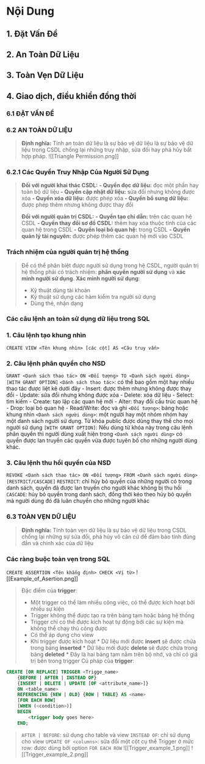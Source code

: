 # Nội Dung
## 1. Đặt Vấn Đề
## 2. An Toàn Dữ Liệu
## 3. Toàn Vẹn Dữ Liệu
## 4. Giao dịch, điều khiển đồng thời

### 6.1 ĐẶT VẤN ĐỀ

### 6.2 AN TOÀN DỮ LIỆU
>**Định nghĩa:** Tính an toàn dữ liệu là sự bảo vệ dữ liệu là sự bảo vệ dữ liệu trong CSDL chống lại những truy nhập, sửa đổi hay phá hủy bất hợp pháp.
![[Triangle Permission.png]]
### 6.2.1 Các Quyền Truy Nhập Của Người Sử Dụng
>**Đối với người khai thác CSDL:**
>	**- Quyền đọc dữ liệu:** đọc một phần hay toàn bộ dữ liệu
>	**- Quyền cập nhật dữ liệu:** sửa đổi nhưng không được xóa
>	**- Quyền xóa dữ liệu:** được phép xóa
>	**- Quyền bổ sung dữ liệu:** được phép thêm nhưng không được thay đổi
>
>**Đối với người quản trị CSDL:**
>	**- Quyền tạo chỉ dẫn:** trên các quan hệ CSDL
>	**- Quyền thay đổi sơ đồ CSDL:** thêm hay xóa thuộc tính của các quan hệ trong CSDL
>	**- Quyền loại bỏ quan hệ:** trong CSDL
>	**- Quyền quản lý tài nguyên:** được phép thêm các quan hệ mới vào CSDL
### Trách nhiệm của người quản trị hệ thống
>Để có thể phân biệt được người sử dụng trong hệ CSDL, người quản trị hệ thống phải có trách nhiệm: **phân quyền người sử dụng** và **xác minh người sử dụng**.
>**Xác minh người sử dụng**:
>	- Kỹ thuật dùng tài khoản
>	- Kỹ thuật sử dụng các hàm kiểm tra người sử dụng
>	- Dùng thẻ, nhận dạng

### Các câu lệnh an toàn sử dụng dữ liệu trong SQL
### 1. Câu lệnh tạo khung nhìn
`CREATE VIEW <Tên khung nhìn> [các cột] AS <Câu truy vấn>`
### 2. Câu lệnh phân quyền cho NSD
`GRANT <Danh sách thao tác> ON <Đối tượng> TO <Danh sách người dùng> [WITH GRANT OPTION]`
`<Dánh sách thao tác>`: có thể bao gồm một hay nhiều thao tác được liệt kê dưới đây
	- Insert: được thêm nhưng không được thay đổi
	- Update: sửa đổi nhưng không được xóa
	- Delete: xóa dữ liệu
	- Select: tìm kiếm
	- Create: tạo lập các quan hệ mới
	- Alter: thay đổi cấu trúc quan hệ
	- Drop: loại bỏ quan hệ
	- Read/Write: đọc và ghi
`<Đối tượng>`: bảng hoặc khung nhìn
`<Danh sách người dùng>`: một người hay một nhóm nhóm hay một danh sách người sử dụng. Từ khóa public được dùng thay thế cho mọi người sử dụng
`[WITH GRANT OPTION]`: Nếu dùng từ khóa này trong câu lệnh phân quyền thì người dùng xuất hiện trong `<Danh sách người dùng>` có quyền được lan truyền các quyền vừa được tuyên bố cho những người dùng khác.
### 3. Câu lệnh thu hồi quyền của NSD
`REVOKE <Danh sách thao tác> ON <Đối tượng> FROM <Danh sách người dùng> [RESTRICT/CASCADE]`
`RESTRICT`: chỉ hủy bỏ quyền của những người có trong danh sách, quyền đã được lan truyền cho người khác không bị thu hồi
`CASCADE`: hủy bỏ quyền trong danh sách, đồng thời kéo theo hủy bỏ quyền mà người dùng đó đã luân chuyển cho những người khác

### 6.3 TOÀN VẸN DỮ LIỆU
>**Định nghĩa:** Tính toàn vẹn dữ liệu là sự bảo vệ dữ liệu trong CSDL chống lại những sự sửa đổi, phá hủy vô căn cứ để đảm bảo tính đúng đắn và chính xác của dữ liệu
### Các ràng buộc toàn vẹn trong SQL
`CREATE ASSERTION <Tên khẳng định> CHECK <Vị từ>`
![[Example_of_Asertion.png]]
>Đặc điểm của **trigger**:
>	- Một trigger có thể làm nhiều công việc, có thể được kích hoạt bởi nhiều sự kiện
>	- Trigger không thể được tạo ra trên bảng tạm hoặc bảng hệ thống
>	- Trigger chỉ có thể được kích hoạt tự động bởi các sự kiện mà không thể chạy thủ công được
>	- Có thể áp dụng cho view
>	- Khi trigger được kích hoạt
>		  * Dữ liệu mới được **insert** sẽ được chứa trong bảng **inserted**
>		  * Dữ liệu mới được **delete** sẽ được chứa trong bảng **deleted**
>		  * Đây là hai bảng tạm nằm trên bộ nhớ, và chỉ có giá trị bên trong trigger
>Cú pháp của **trigger**:
```SQL
CREATE [OR REPLACE] TRIGGER <Trigge_name>
	{BEFORE | AFTER | INSTEAD OF}
	{INSERT | DELETE | UPDATE [OF <attribute_name>]}
	ON <table_name>
	REFERENCING {NEW | OLD} {ROW | TABLE} AS <name>
	[FOR EACH ROW]
	[WHEN (<condition>)]
	BEGIN
		<trigger body goes here>
	END;
```
>`AFTER | BEFORE`: sử dụng cho table và view
>`INSTEAD OF`: chỉ sử dụng cho view
>`UPDATE OF <columns>`: sửa đổi một cột cụ thể
>Trigger ở mức row: được dùng bởi option `FOR EACH ROW`
![[Trigger_example_1.png]]
![[Trigger_example_2.png]]
